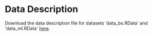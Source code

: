 # Data Description

Download the data description file for datasets 'data_bs.RData' and 'data_ml.RData' [here](https://github.com/haeramee/Machine-Learning-For-Smart-Beta/blob/main/Data/Data%20description%20_%20Machine%20Learning%20for%20Factor%20Investing.pdf).
